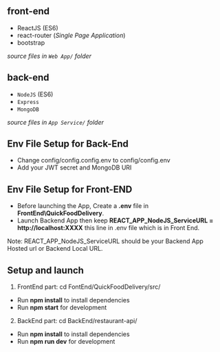 
## front-end

 - ReactJS (ES6)
 - react-router (*Single Page Application*)
 - bootstrap
 
*source files in `Web App/` folder*

## back-end

 - `NodeJS` (ES6)
 - `Express`
 - `MongoDB`

*source files in `App Service/` folder*

## Env File Setup for Back-End
- Change config/config.config.env to config/config.env
- Add your JWT secret and MongoDB URI

## Env File Setup for Front-END
- Before launching the App, Create a **.env** file in **FrontEnd\QuickFoodDelivery**.
- Launch Backend App then keep **REACT_APP_NodeJS_ServiceURL = http://localhost:XXXX** this line in .env file which is in Front End.

Note: REACT_APP_NodeJS_ServiceURL should be your Backend App Hosted url or Backend Local URL.



## Setup and launch

1. FrontEnd part: cd FontEnd/QuickFoodDelivery/src/ 
 - Run **npm install** to install dependencies
 - Run **npm start** for development
2. BackEnd part: cd BackEnd/restaurant-api/ 
 - Run **npm install** to install dependencies
 - Run **npm run dev** for development
